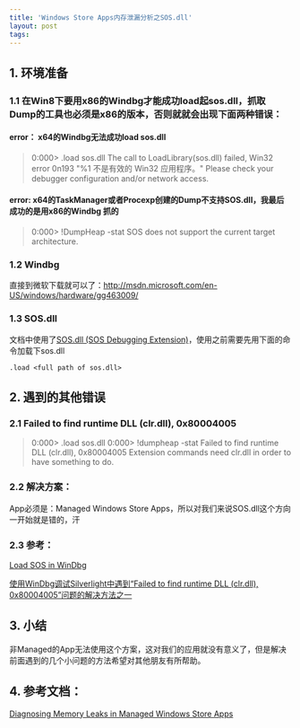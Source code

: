 ```yaml
---
title: 'Windows Store Apps内存泄漏分析之SOS.dll'
layout: post
tags:
---
```


## 1. 环境准备

### 1.1 在Win8下要用x86的Windbg才能成功load起sos.dll，抓取Dump的工具也必须是x86的版本，否则就就会出现下面两种错误：

#### error： x64的Windbg无法成功load sos.dll
> 0:000> .load sos.dll
> The call to LoadLibrary(sos.dll) failed, Win32 error 0n193
>     "%1 不是有效的 Win32 应用程序。"
> Please check your debugger configuration and/or network access.

#### error: x64的TaskManager或者Procexp创建的Dump不支持SOS.dll，我最后成功的是用x86的Windbg 抓的
> 0:000> !DumpHeap -stat
> SOS does not support the current target architecture.
> 

### 1.2 Windbg
直接到微软下载就可以了：<http://msdn.microsoft.com/en-US/windows/hardware/gg463009/>  


### 1.3 SOS.dll
文档中使用了[SOS.dll (SOS Debugging Extension)](http://msdn.microsoft.com/en-us/library/bb190764.aspx)，使用之前需要先用下面的命令加载下sos.dll

```shell
.load <full path of sos.dll>
```
  

  

## 2. 遇到的其他错误

### 2.1 Failed to find runtime DLL (clr.dll), 0x80004005
> 0:000> .load sos.dll
> 0:000> !dumpheap -stat
> Failed to find runtime DLL (clr.dll), 0x80004005
> Extension commands need clr.dll in order to have something to do.

### 2.2 解决方案：
App必须是：Managed Windows Store Apps，所以对我们来说SOS.dll这个方向一开始就是错的，汗

### 2.3 参考：  

[Load SOS in WinDbg](http://mylittlereminder.wordpress.com/2011/07/08/windbg-load-sos-in-windbg-0x80004005/)  

[使用WinDbg调试Silverlight中遇到“Failed to find runtime DLL (clr.dll), 0x80004005”问题的解决方法之一](http://blog.csdn.net/neils03/article/details/7928641)  


  

## 3. 小结

非Managed的App无法使用这个方案，这对我们的应用就没有意义了，但是解决前面遇到的几个小问题的方法希望对其他朋友有所帮助。


## 4. 参考文档：
[Diagnosing Memory Leaks in Managed Windows Store Apps](http://blogs.microsoft.co.il/blogs/sasha/archive/2012/10/15/diagnosing-memory-leaks-in-managed-windows-store-apps.aspx)
